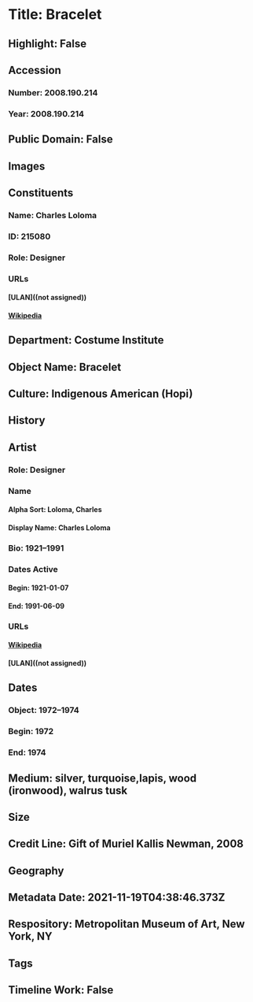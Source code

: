 # Title: Bracelet
## Highlight: False
## Accession
### Number: 2008.190.214
### Year: 2008.190.214
## Public Domain: False
## Images
## Constituents
### Name: Charles Loloma
### ID: 215080
### Role: Designer
### URLs
#### [ULAN]((not assigned))
#### [Wikipedia](https://www.wikidata.org/wiki/Q5080323)
## Department: Costume Institute
## Object Name: Bracelet
## Culture: Indigenous American (Hopi)
## History
## Artist
### Role: Designer
### Name
#### Alpha Sort: Loloma, Charles
#### Display Name: Charles Loloma
### Bio: 1921–1991
### Dates Active
#### Begin: 1921-01-07
#### End: 1991-06-09
### URLs
#### [Wikipedia](https://www.wikidata.org/wiki/Q5080323)
#### [ULAN]((not assigned))
## Dates
### Object: 1972–1974
### Begin: 1972
### End: 1974
## Medium: silver, turquoise,lapis, wood (ironwood), walrus tusk
## Size
## Credit Line: Gift of Muriel Kallis Newman, 2008
## Geography
## Metadata Date: 2021-11-19T04:38:46.373Z
## Respository: Metropolitan Museum of Art, New York, NY
## Tags
## Timeline Work: False